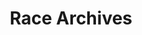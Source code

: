 ---
title: "Race Archives"
description: "Browse past race results and data"
image: '/img/gruber.avif'
---